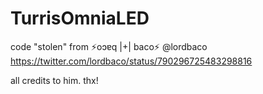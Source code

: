 # TurrisOmniaLED

code "stolen" from ⚡️oɔɐq |+| baco⚡️ @lordbaco https://twitter.com/lordbaco/status/790296725483298816

all credits to him. thx!
